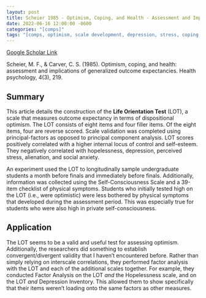 ```yaml
---
layout: post
title: Scheier 1985 - Optimism, Coping, and Health - Assessment and Implications of Generalized Outcome Expectancies
date: 2022-06-16 12:00:00 -0600
categories: "[comps]"
tags: "[comps, optimism, scale development, depression, stress, coping, nwt]"
---
```


[Google Scholar Link](https://scholar.google.com/scholar?hl=en&as_sdt=0%2C45&q=Optimism%2C+Coping%2C+and+Health%3A+Assessment+and+Implications+of+Generalized+Outcome+Expectancies&btnG=)

Scheier, M. F., & Carver, C. S. (1985). Optimism, coping, and health: assessment and implications of generalized outcome expectancies. Health psychology, 4(3), 219.

## Summary
This article details the construction of the **Life Orientation Test** (LOT), a scale that measures outcome expectancy in terms of dispositional optimism.  The LOT consists of eight items and four filler items.  Of the eight items, four are reverse scored.  Scale validation was completed using principal-factors as opposed to principal component analysis.  LOT scores positively correlated with a higher internal locus of control and self-esteem.  They negatively correlated with hopelessness, depression, perceived stress, alienation, and social anxiety.

An experiment used the LOT to longitudinally sample undergraduate students a month before finals and immediately before finals.  Additionally, information was collected using the Self-Consciousness Scale and a 39-item checklist of physical symptoms.  Students who initially tested high on the LOT (i.e., were optimistic) were less bothered by physical symptoms that developed during the assessment period.  This was especially true for students who were also high in private self-consciousness.

## Application
The LOT seems to be a valid and useful test for assessing optimism.  Additionally, the researchers did something to establish convergent/divergent validity that I haven’t encountered before.  Rather than simply relying on interscale correlations, they performed factor analysis with the LOT and each of the additional scales together.  For example, they conducted Factor Analysis on the LOT _and_ the Hopelessness scale, and on the LOT _and_ Depression Inventory.  This allowed them to show specifically that their items weren’t loading onto the same factors as other measures.
